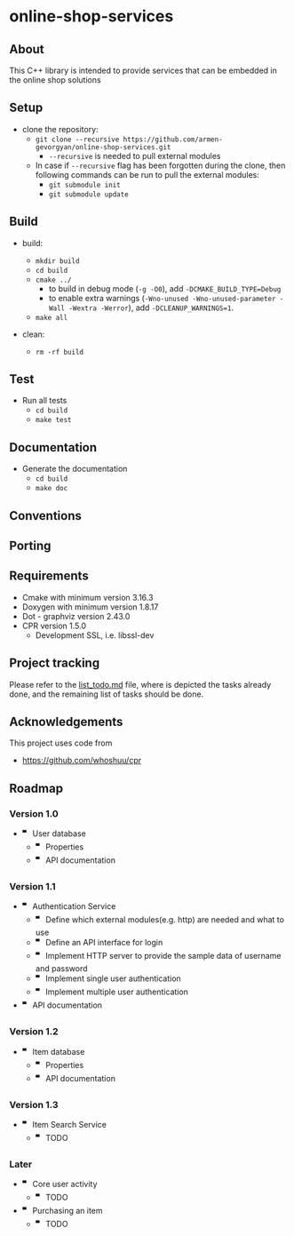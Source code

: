 # online-shop-services

## About

This C++ library is intended to provide services that can be embedded in the online shop solutions

## Setup

- clone the repository:
    - `git clone --recursive https://github.com/armen-gevorgyan/online-shop-services.git`
      - `--recursive` is needed to pull external modules
    - In case if `--recursive` flag has been forgotten during the clone, then following commands can be run to pull the external modules:
      - `git submodule init`
      - `git submodule update`


## Build

- build:
    - `mkdir build`
    - `cd build`
    - `cmake ../`
      - to build in debug mode (`-g -O0`), add `-DCMAKE_BUILD_TYPE=Debug`
      - to enable extra warnings (`-Wno-unused -Wno-unused-parameter -Wall -Wextra -Werror`), add `-DCLEANUP_WARNINGS=1`.
    - `make all`

- clean:
  - `rm -rf build`

## Test

- Run all tests
  - `cd build`
  - `make test`

## Documentation

- Generate the documentation
  - `cd build`
  - `make doc`


## Conventions

## Porting

## Requirements

- Cmake with minimum version 3.16.3
- Doxygen with minimum version 1.8.17
- Dot - graphviz version 2.43.0
- CPR version 1.5.0
    - Development SSL, i.e. libssl-dev

## Project tracking

Please refer to the [list_todo.md](https://github.com/armen-gevorgyan/online-shop-services/blob/master/list_todo.md) file, 
where is depicted the tasks already done, and the remaining list of tasks should be done.

## Acknowledgements

This project uses code from
- https://github.com/whoshuu/cpr
  
## Roadmap

### Version 1.0
- 🬀 User database
    - 🬀 Properties
    - 🬀 API documentation    

### Version 1.1
- 🬀 Authentication Service
    - 🬀 Define which external modules(e.g. http) are needed and what to use
    - 🬀 Define an API interface for login
    - 🬀 Implement HTTP server to provide the sample data of username and password
    - 🬀 Implement single user authentication
    - 🬀 Implement multiple user authentication
- 🬀 API documentation

### Version 1.2
- 🬀 Item database
    - 🬀 Properties
    - 🬀 API documentation    

### Version 1.3
- 🬀 Item Search Service
    - 🬀 TODO

### Later
- 🬀 Core user activity
  - 🬀 TODO
- 🬀 Purchasing an item
  - 🬀 TODO
